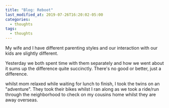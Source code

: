 ```yaml
---
title: "Blog: Reboot"
last_modified_at: 2019-07-26T16:20:02-05:00
categories:
  - thoughts
tags:
  - thoughts
---
```


My wife and I have different parenting styles and our interaction with our kids are slightly different.

Yesterday we both spent time with them separately and how we went about it sums up
the difference quite succinctly. There's no good or better, just a difference.

whilst mom relaxed while waiting for lunch to finish, I took the twins on an "adventure".
They took their bikes whilst I ran along as we took a ride/run through the neighborhood to check on my
cousins home whilst they are away overseas.
 
